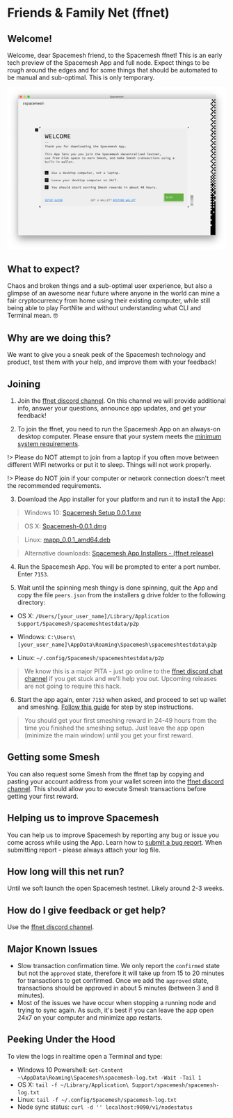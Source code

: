 # Friends & Family Net (ffnet)

## Welcome!
Welcome, dear Spacemesh friend, to the Spacemesh ffnet! This is an early tech preview of the Spacemesh App and full node. Expect things to be rough around the edges and for some things that should be automated to be manual and sub-optimal. This is only temporary.

![](images/v1.0/welcome.png)

## What to expect?

Chaos and broken things and a sub-optimal user experience, but also a glimpse of an awesome near future where anyone in the world can mine a fair cryptocurrency from home using their existing computer, while still being able to play FortNite and without understanding what CLI and Terminal mean. 🤓

## Why are we doing this?

We want to give you a sneak peek of the Spacemesh technology and product, test them with your help, and improve them with your feedback!

## Joining

1. Join the [ffnet discord channel](https://discord.gg/KyyQKst). On this channel we will provide additional info, answer your questions, announce app updates, and get your feedback!

2. To join the ffnet, you need to run the Spacemesh App on an always-on desktop computer. Please ensure that your system meets the [minimum system requirements](requirements).

!> Please do NOT attempt to join from a laptop if you often move between different WIFI networks or put it to sleep. Things will not work properly.

!> Please do NOT join if your computer or network connection doesn't meet the recommended requirements.

3. Download the App installer for your platform and run it to install the App:

> Windows 10: [Spacemesh Setup 0.0.1.exe](https://storage.googleapis.com/smapp/open_testnet_installers/windows/Spacemesh%20Setup%200.0.1.exe)

> OS X: [Spacemesh-0.0.1.dmg](https://storage.googleapis.com/smapp/open_testnet_installers/osx/Spacemesh-0.0.1.dmg)


> Linux: [mapp_0.0.1_amd64.deb](https://storage.googleapis.com/smapp/open_testnet_installers/linux/smapp_0.0.1_amd64.deb)


> Alternative downloads: [Spacemesh App Installers - (ffnet release)](https://tinyurl.com/sl5jpxc)

4. Run the Spacemesh App. You will be prompted to enter a port number. Enter `7153`.

5. Wait until the spinning mesh thingy is done spinning, quit the App and copy the file `peers.json` from the installers g drive folder to the following directory:

- OS X: `/Users/[your_user_name]/Library/Application Support/Spacemesh/spacemeshtestdata/p2p`

- Windows: `C:\Users\[your_user_name]\AppData\Roaming\Spacemesh\spacemeshtestdata\p2p`

- Linux: `~/.config/Spacemesh/spacemeshtestdata/p2p`

> We know this is a major PITA - just go online to the [ffnet discord chat channel](https://discord.gg/KyyQKst) if you get stuck and we'll help you out. Upcoming releases are not going to require this hack.

6. Start the app again, enter `7153` when asked, and proceed to set up wallet and smeshing. [Follow this guide](/guide/setup) for step by step instructions.

> You should get your first smeshing reward in 24-49 hours from the time you finished the smeshing setup. Just leave the app open (minimize the main window) until you get your first reward.


## Getting some Smesh
You can also request some Smesh from the ffnet tap by copying and pasting your account address from your wallet screen into the [ffnet discord channel](https://discord.gg/KyyQKst). This should allow you to execute Smesh transactions before getting your first reward.

## Helping us to improve Spacemesh
You can help us to improve Spacemesh by reporting any bug or issue you come across while using the App. Learn how to [submit a bug report](issues). When submitting report - please always attach your log file.

## How long will this net run?
Until we soft launch the open Spacemesh testnet. Likely around 2-3 weeks.

## How do I give feedback or get help?
Use the [ffnet discord channel](https://discord.gg/KyyQKst).

## Major Known Issues
- Slow transaction confirmation time. We only report the `confirmed` state but not the `approved` state, therefore it will take up from 15 to 20 minutes for transactions to get confirmed. Once we add the `approved` state, transactions should be approved in about 5 minutes (between 3 and 8 minutes).
- Most of the issues we have occur when stopping a running node and trying to sync again. As such, it's best if you can leave the app open 24x7 on your computer and minimize app restarts.

## Peeking Under the Hood
To view the logs in realtime open a Terminal and type:
- Windows 10 Powershell: `Get-Content ~\AppData\Roaming\Spacemesh\spacemesh-log.txt -Wait -Tail 1`
- OS X: `tail -f ~/Library/Application\ Support/spacemesh/spacemesh-log.txt`
- Linux: `tail -f ~/.config/Spacemesh/spacemesh-log.txt`
- Node sync status: `curl -d '' localhost:9090/v1/nodestatus`

